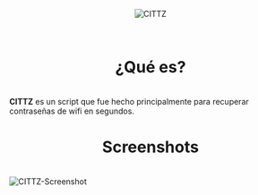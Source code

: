 <p align="center">
<img src="https://imgur.com/t8H61TE.jpg" title="CITTZ">
</p>
<br/>
<h1>
<div align='center'>
¿Qué es?
</div></h1>
<br/>
<b>CITTZ</b> es un script que fue hecho principalmente para recuperar contraseñas de wifi en segundos.
<h1>
<div align='center'>
Screenshots
</div></h1>
<br/>
<img src="https://imgur.com/ocUdviz.jpg" title="CITTZ-Screenshot">

